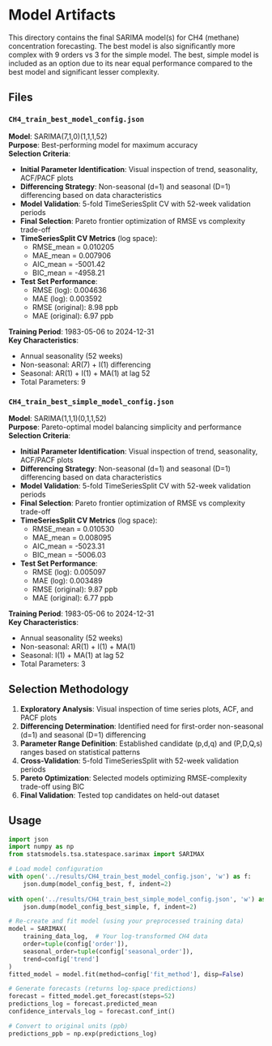# Model Artifacts

This directory contains the final SARIMA model(s) for CH4 (methane) concentration forecasting.  The best model is also significantly more complex with 9 orders vs 3 for the simple model.  The best, simple model is included as an option due to its near equal performance compared to the best model and significant lesser complexity.  

## Files

### `CH4_train_best_model_config.json`  
**Model**: SARIMA(7,1,0)(1,1,1,52)  
**Purpose**: Best-performing model for maximum accuracy  
**Selection Criteria**:  
- **Initial Parameter Identification**: Visual inspection of trend, seasonality, ACF/PACF plots
- **Differencing Strategy**: Non-seasonal (d=1) and seasonal (D=1) differencing based on data characteristics  
- **Model Validation**: 5-fold TimeSeriesSplit CV with 52-week validation periods
- **Final Selection**: Pareto frontier optimization of RMSE vs complexity trade-off
- **TimeSeriesSplit CV Metrics** (log space):
  - RMSE_mean = 0.010205
  - MAE_mean = 0.007906
  - AIC_mean = -5001.42
  - BIC_mean = -4958.21
- **Test Set Performance**:
  - RMSE (log): 0.004636
  - MAE (log): 0.003592
  - RMSE (original): 8.98 ppb
  - MAE (original): 6.97 ppb

**Training Period**: 1983-05-06 to 2024-12-31  
**Key Characteristics**:  
- Annual seasonality (52 weeks)  
- Non-seasonal: AR(7) + I(1) differencing  
- Seasonal: AR(1) + I(1) + MA(1) at lag 52
- Total Parameters: 9

### `CH4_train_best_simple_model_config.json`  
**Model**: SARIMA(1,1,1)(0,1,1,52)  
**Purpose**: Pareto-optimal model balancing simplicity and performance  
**Selection Criteria**:  
- **Initial Parameter Identification**: Visual inspection of trend, seasonality, ACF/PACF plots
- **Differencing Strategy**: Non-seasonal (d=1) and seasonal (D=1) differencing based on data characteristics  
- **Model Validation**: 5-fold TimeSeriesSplit CV with 52-week validation periods
- **Final Selection**: Pareto frontier optimization of RMSE vs complexity trade-off
- **TimeSeriesSplit CV Metrics** (log space):
  - RMSE_mean = 0.010530
  - MAE_mean = 0.008095
  - AIC_mean = -5023.31
  - BIC_mean = -5006.03
- **Test Set Performance**:
  - RMSE (log): 0.005097
  - MAE (log): 0.003489
  - RMSE (original): 9.87 ppb
  - MAE (original): 6.77 ppb

**Training Period**: 1983-05-06 to 2024-12-31  
**Key Characteristics**:  
- Annual seasonality (52 weeks)  
- Non-seasonal: AR(1) + I(1) + MA(1)  
- Seasonal: I(1) + MA(1) at lag 52
- Total Parameters: 3

## Selection Methodology

1. **Exploratory Analysis**: Visual inspection of time series plots, ACF, and PACF plots
2. **Differencing Determination**: Identified need for first-order non-seasonal (d=1) and seasonal (D=1) differencing
3. **Parameter Range Definition**: Established candidate (p,d,q) and (P,D,Q,s) ranges based on statistical patterns
4. **Cross-Validation**: 5-fold TimeSeriesSplit with 52-week validation periods
5. **Pareto Optimization**: Selected models optimizing RMSE-complexity trade-off using BIC
6. **Final Validation**: Tested top candidates on held-out dataset

## Usage

```python
import json
import numpy as np
from statsmodels.tsa.statespace.sarimax import SARIMAX

# Load model configuration
with open('../results/CH4_train_best_model_config.json', 'w') as f:
    json.dump(model_config_best, f, indent=2)
    
with open('../results/CH4_train_best_simple_model_config.json', 'w') as f:
    json.dump(model_config_best_simple, f, indent=2)

# Re-create and fit model (using your preprocessed training data)
model = SARIMAX(
    training_data_log,  # Your log-transformed CH4 data
    order=tuple(config['order']),
    seasonal_order=tuple(config['seasonal_order']),
    trend=config['trend']
)
fitted_model = model.fit(method=config['fit_method'], disp=False)

# Generate forecasts (returns log-space predictions)
forecast = fitted_model.get_forecast(steps=52)
predictions_log = forecast.predicted_mean
confidence_intervals_log = forecast.conf_int()

# Convert to original units (ppb)
predictions_ppb = np.exp(predictions_log)